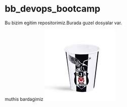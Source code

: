# bb_devops_bootcamp
Bu bizim egitim repositorimiz.Burada guzel dosyalar var.

muthis bardagimiz
![image](bardak.png)
